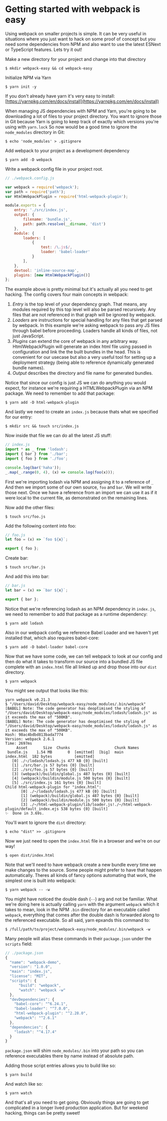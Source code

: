 # Getting started with webpack is easy

Using webpack on smaller projects is simple. It can be very useful in situations where you just want to hack on some proof of concept but you need some dependencies from NPM and also want to use the latest ESNext or TypeScript features. Lets try it out!

Make a new directory for your project and change into that directory

```shell
$ mkdir webpack-easy && cd webpack-easy
```

Initialize NPM via Yarn

```shell
$ yarn init -y
```

If you don't already have yarn it's very easy to install: [https://yarnpkg.com/en/docs/install](https://yarnpkg.com/en/docs/install)

When managing JS dependencies with NPM and Yarn, you're going to be downloading a lot of files to your project directory. You want to ignore those in Git because Yarn is going to keep track of exactly which versions you're using with `yarn.lock` So now would be a good time to ignore the `node_modules` directory in Git:

```shell
$ echo 'node_modules' > .gitignore
```

Add webpack to your project as a development dependency

```shell
$ yarn add -D webpack
```


Write a webpack config file in your project root.
```js
// ./webpack.config.js

var webpack = require('webpack');
var path = require('path');
var HtmlWebpackPlugin = require('html-webpack-plugin');

module.exports = {
    entry: './src/index.js',
    output: {
        filename: 'bundle.js',
        path: path.resolve(__dirname, 'dist')
    },
    module: {
        loaders: [
            {
                test: /\.js$/,
                loader: 'babel-loader'
            }
        ],
    },
    devtool: 'inline-source-map',
    plugins: [new HtmlWebpackPlugin()]
};
```

The example above is pretty minimal but it's actually all you need to get hacking. The config covers four main concepts in webpack:
1. *Entry* is the top level of your dependency graph. That means, any modules required by this top level will also be parsed recursively. Any files that are not referenced in that graph will be ignored by webpack.
1. *Loaders* are instructions for special handling for any files that get parsed by webpack. In this example we're asking webpack to pass any JS files through babel before proceeding. Loaders handle all kinds of files, not just JavaScript.
1. *Plugins* can extend the core of webpack in any arbitrary way. HtmlWebpackPlugin will generate an index html file using passed in configuration and link the the built bundles in the head. This is convenient for our usecase but also a very useful tool for setting up a deployment strategy (being able to reference dynamically generated bundle names).
1. *Output* describes the directory and file name for generated bundles.

Notice that since our config is just JS we can do anything you would expect, for instance we're requiring a HTMLWebpackPlugin via an NPM package. We need to remember to add that package:

```shell
$ yarn add -D html-webpack-plugin
```

And lastly we need to create an `index.js` because thats what we specified for our entry:

```shell
$ mkdir src && touch src/index.js
```

Now inside that file we can do all the latest JS stuff:

```js
// index.js
import * as _ from 'lodash';
import { bar } from './bar';
import { foo } from './foo';

console.log(bar('haha'));
_.map(_.range(0, 4), (x) => console.log(foo(x)));
```

First we're importing lodash via NPM and assigning it to a reference of `_`
And then we import some of our own source, `foo` and `bar`. We will write those next.
Once we have a reference from an import we can use it as if it were local to the current file, as demonstrated on the remaining lines.

Now add the other files:

```shell
$ touch src/foo.js
```

Add the following content into foo:

```js
// foo.js
let foo = (x) => `foo ${x}`;

export { foo };
```

Create bar:

```shell
$ touch src/bar.js
```

And add this into bar:

```js
// bar.js
let bar = (x) => `bar ${x}`;

export { bar };
```

Notice that we're referencing lodash as an NPM dependency in `index.js`, we need to remember to add that package as a runtime dependency:

```shell
$ yarn add lodash
```

Also in our webpack config we reference Babel Loader and we haven't yet installed that, which also requires babel-core:

```shell
$ yarn add -D babel-loader babel-core
```

Now that we have some code, we can tell webpack to look at our config and then do what it takes to transform our source into a bundled JS file complete with an `index.html` file all linked up and drop those into our `dist` directory.

```shell
$ yarn webpack
```

You might see output that looks like this:

```shell
yarn webpack v0.21.3
$ "/Users/david/Desktop/webpack-easy/node_modules/.bin/webpack"
[BABEL] Note: The code generator has deoptimised the styling of "/Users/david/Desktop/webpack-easy/node_modules/lodash/lodash.js" as it exceeds the max of "500KB".
[BABEL] Note: The code generator has deoptimised the styling of "/Users/david/Desktop/webpack-easy/node_modules/lodash/lodash.js" as it exceeds the max of "500KB".
Hash: 98ac4bdbd813bada7774
Version: webpack 2.6.1
Time: 2697ms
     Asset       Size  Chunks                    Chunk Names
 bundle.js    1.54 MB       0  [emitted]  [big]  main
index.html  182 bytes          [emitted]
   [0] ./~/lodash/lodash.js 477 kB {0} [built]
   [1] ./src/bar.js 57 bytes {0} [built]
   [2] ./src/foo.js 57 bytes {0} [built]
   [3] (webpack)/buildin/global.js 487 bytes {0} [built]
   [4] (webpack)/buildin/module.js 500 bytes {0} [built]
   [5] ./src/index.js 161 bytes {0} [built]
Child html-webpack-plugin for "index.html":
       [0] ./~/lodash/lodash.js 477 kB {0} [built]
       [1] (webpack)/buildin/global.js 487 bytes {0} [built]
       [2] (webpack)/buildin/module.js 500 bytes {0} [built]
       [3] ./~/html-webpack-plugin/lib/loader.js!./~/html-webpack-plugin/default_index.ejs 538 bytes {0} [built]
✨  Done in 3.69s.
```

You'll want to ignore the `dist` directory:

```shell
$ echo "dist" >> .gitignore
```

Now we just need to open the `index.html` file in a browser and we're on our way!

```shell
$ open dist/index.html
```

Note that we'll need to have webpack create a new bundle every time we make changes to the source. Some people might prefer to have that happen automatically. Theres all kinds of fancy options automating that work, the simplest one is built into webpack:

```shell
$ yarn webpack -- -w
```
You might have noticed the double dash (`--`) arg and not be familiar. What we're doing here is actually calling `yarn` with the argument `webpack` which it takes to mean, look in the NPM `.bin` directory for an executable called `webpack`, everything that comes after the double dash is forwarded along to the referenced executable. So all said, yarn epxands this command to:

```shell
$ /full/path/to/project/webpack-easy/node_modules/.bin/webpack -w
```

Many people will alias these commands in their `package.json` under the `scripts` field:

```js
// ./package.json
{
  "name": "webpack-demo",
  "version": "1.0.0",
  "main": "index.js",
  "license": "MIT",
  "scripts": {
      "build": "webpack",
      "watch": "webpack -w"
  },
  "devDependencies": {
    "babel-core": "^6.24.1",
    "babel-loader": "^7.0.0",
    "html-webpack-plugin": "^2.28.0",
    "webpack": "^2.6.1"
  },
  "dependencies": {
    "lodash": "^4.17.4"
  }
}
```

`package.json` will shim `node_modules/.bin` into your path so you can reference executables there by name instead of absolute path.

Adding those script entries allows you to build like so:

```shell
$ yarn build
```

And watch like so:

```shell
$ yarn watch
```

And that's all you need to get going. Obviously things are going to get complicated in a longer lived production application. But for weekend hacking, things can be pretty sweet!
